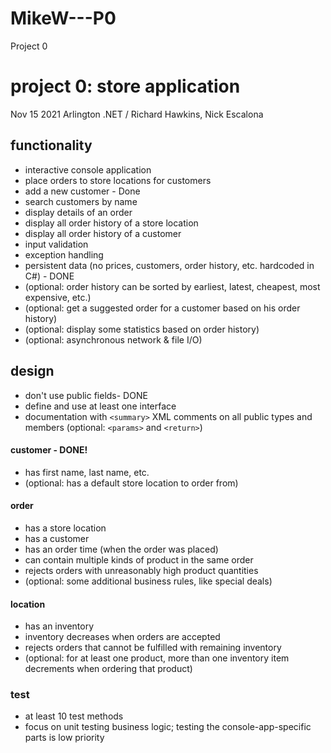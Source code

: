 # MikeW---P0
Project 0
# project 0: store application
Nov 15 2021 Arlington .NET / Richard Hawkins, Nick Escalona

## functionality
* interactive console application
* place orders to store locations for customers
* add a new customer - Done
* search customers by name
* display details of an order
* display all order history of a store location
* display all order history of a customer
* input validation
* exception handling
* persistent data (no prices, customers, order history, etc. hardcoded in C#) - DONE
* (optional: order history can be sorted by earliest, latest, cheapest, most expensive, etc.)
* (optional: get a suggested order for a customer based on his order history)
* (optional: display some statistics based on order history)
* (optional: asynchronous network & file I/O)

## design
* don't use public fields- DONE
* define and use at least one interface
* documentation with `<summary>` XML comments on all public types and members (optional: `<params>` and `<return>`)

#### customer - DONE!
* has first name, last name, etc.
* (optional: has a default store location to order from)

#### order
* has a store location
* has a customer
* has an order time (when the order was placed)
* can contain multiple kinds of product in the same order
* rejects orders with unreasonably high product quantities
* (optional: some additional business rules, like special deals)

#### location
* has an inventory
* inventory decreases when orders are accepted
* rejects orders that cannot be fulfilled with remaining inventory
* (optional: for at least one product, more than one inventory item decrements when ordering that product)

### test
* at least 10 test methods
* focus on unit testing business logic; testing the console-app-specific parts is low priority
